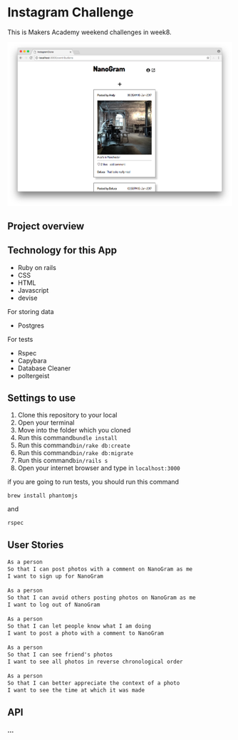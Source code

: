 Instagram Challenge
===================

This is Makers Academy weekend challenges in week8.

![NanoGram](https://github.com/fenglish/images/blob/master/NanoGram_home.png)

## Project overview


Technology for this App
-------
- Ruby on rails
- CSS
- HTML
- Javascript
- devise

For storing data
- Postgres

For tests
- Rspec
- Capybara
- Database Cleaner
- poltergeist

Settings to use
-------
1. Clone this repository to your local
2. Open your terminal
3. Move into the folder which you cloned
4. Run this command```bundle install```
5. Run this command```bin/rake db:create```
6. Run this command```bin/rake db:migrate```
7. Run this command```bin/rails s```
9. Open your internet browser and type in ```localhost:3000```

if you are going to run tests, you should run this command
```
brew install phantomjs
```
and
```
rspec
```

## User Stories

```
As a person
So that I can post photos with a comment on NanoGram as me
I want to sign up for NanoGram

As a person
So that I can avoid others posting photos on NanoGram as me
I want to log out of NanoGram

As a person
So that I can let people know what I am doing  
I want to post a photo with a comment to NanoGram

As a person
So that I can see friend's photos
I want to see all photos in reverse chronological order

As a person
So that I can better appreciate the context of a photo
I want to see the time at which it was made
```

## API
#### ...
